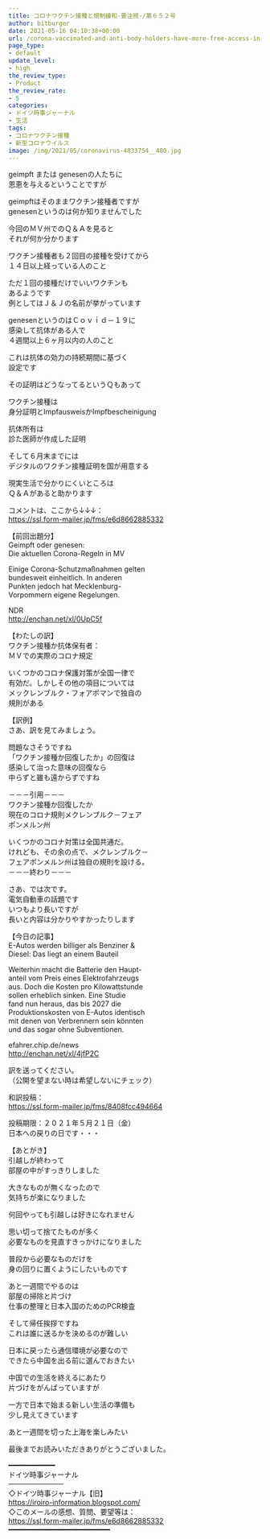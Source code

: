 ```yaml
---
title: コロナワクチン接種と規制緩和-要注視-/第６５２号
author: bitburger
date: 2021-05-16 04:10:38+00:00
url: /corona-vaccinated-and-anti-body-holders-have-more-free-access-in-society/
page_type:
- default
update_level:
- high
the_review_type:
- Product
the_review_rate:
- 5
categories:
- ドイツ時事ジャーナル
- 生活
tags:
- コロナワクチン接種
- 新型コロナウイルス
image: /img/2021/05/coronavirus-4833754__480.jpg
---
```

geimpft または genesenの人たちに  
恩恵を与えるということですが

geimpftはそのままワクチン接種者ですが  
genesenというのは何か知りませんでした

今回のＭＶ州でのＱ＆Ａを見ると  
それが何か分かります

ワクチン接種者も２回目の接種を受けてから  
１４日以上経っている人のこと

ただ１回の接種だけでいいワクチンも  
あるようです  
例としてはＪ＆Ｊの名前が挙がっています

genesenというのはＣｏｖｉｄ－１９に  
感染して抗体がある人で  
４週間以上６ヶ月以内の人のこと

これは抗体の効力の持続期間に基づく  
設定です

その証明はどうなってるというＱもあって

ワクチン接種は  
身分証明とImpfausweisかImpfbescheinigung

抗体所有は  
診た医師が作成した証明

そして６月末までには  
デジタルのワクチン接種証明を国が用意する

現実生活で分かりにくいところは  
Ｑ＆Ａがあると助かります

  
コメントは、ここから↓↓↓：  
<https://ssl.form-mailer.jp/fms/e6d8662885332>

【前回出題分】  
Geimpft oder genesen:  
Die aktuellen Corona-Regeln in MV

Einige Corona-Schutzmaßnahmen gelten  
bundesweit einheitlich. In anderen  
Punkten jedoch hat Mecklenburg-  
Vorpommern eigene Regelungen.

NDR  
<http://enchan.net/xl/0UpC5f>

  
【わたしの訳】  
ワクチン接種か抗体保有者：  
ＭＶでの実際のコロナ規定

いくつかのコロナ保護対策が全国一律で  
有効だ。しかしその他の項目については  
メックレンブルク・フォアポマンで独自の  
規則がある

  
【訳例】  
さあ、訳を見てみましょう。

問題なさそうですね  
「ワクチン接種か回復したか」の回復は  
感染して治った意味の回復なら  
中らずと雖も遠からずですね

－－－引用－－－  
ワクチン接種か回復したか  
現在のコロナ規則メクレンブルク－フェア  
ポンメルン州

いくつかのコロナ対策は全国共通だ。  
けれども、その余の点で、メクレンブルク－  
フェアポンメルン州は独自の規則を設ける。  
－－－終わり－－－

  
さあ、では次です。  
電気自動車の話題です  
いつもより長いですが  
長いと内容は分かりやすかったりします

【今日の記事】  
E-Autos werden billiger als Benziner &  
Diesel: Das liegt an einem Bauteil

Weiterhin macht die Batterie den Haupt-  
anteil vom Preis eines Elektrofahrzeugs  
aus. Doch die Kosten pro Kilowattstunde  
sollen erheblich sinken. Eine Studie  
fand nun heraus, das bis 2027 die  
Produktionskosten von E-Autos identisch  
mit denen von Verbrennern sein könnten  
und das sogar ohne Subventionen.

efahrer.chip.de/news  
<http://enchan.net/xl/4jfP2C>

訳を送ってください。  
（公開を望まない時は希望しないにチェック）

和訳投稿：  
 <https://ssl.form-mailer.jp/fms/8408fcc494664>

投稿期限：２０２１年５月２１日（金）  
日本への戻りの日です・・・

【あとがき】  
引越しが終わって  
部屋の中がすっきりしました

大きなものが無くなったので  
気持ちが楽になりました

何回やっても引越しは好きになれません

思い切って捨てたものが多く  
必要なものを見直すきっかけになりました

普段から必要なものだけを  
身の回りに置くようにしたいものです

あと一週間でやるのは  
部屋の掃除と片づけ  
仕事の整理と日本入国のためのPCR検査

そして帰任挨拶ですね  
これは誰に送るかを決めるのが難しい

日本に戻ったら通信環境が必要なので  
できたら中国を出る前に選んでおきたい

中国での生活を終えるにあたり  
片づけをがんばっていますが

一方で日本で始まる新しい生活の準備も  
少し見えてきています

あと一週間を切った上海を楽しみたい

  
最後までお読みいただきありがとうございました。

━━━━━━━━━━━  
ドイツ時事ジャーナル  
───────────  
◇ドイツ時事ジャーナル【旧】  
<https://iroiro-information.blogspot.com/>  
◇このメールの感想、質問、要望等は：  
<https://ssl.form-mailer.jp/fms/e6d8662885332>  
━━━━━━━━━━━━━━━━━━━━━━━━